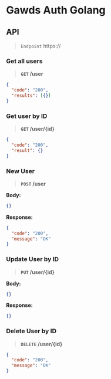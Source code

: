 # Gawds Auth Golang

## API

> `Endpoint` https://

### Get all users

> **`GET` /user**

```json
{
  "code": "200",
  "results": [{}]
}
```

### Get user by ID

> **`GET` /user/{id}**

```json
{
  "code": "200",
  "result": {}
}
```

### New User

> **`POST` /user**

**Body:**

```json
{}
```

**Response:**

```json
{
  "code": "200",
  "message": "OK"
}
```

### Update User by ID

> **`PUT` /user/{id}**

**Body:**

```json
{}
```

**Response:**

```json
{}
```

### Delete User by ID

> **`DELETE` /user/{id}**

```json
{
  "code": "200",
  "message": "OK"
}
```
